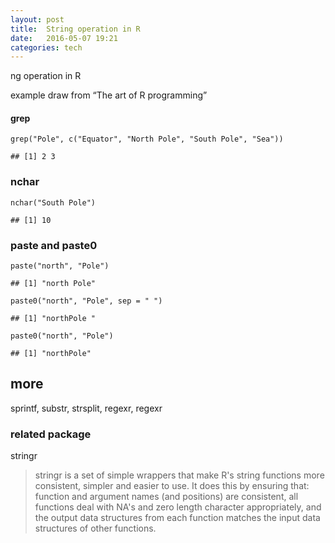 ```yaml
---
layout: post
title:  String operation in R 
date:   2016-05-07 19:21 
categories: tech 
---
```

ng operation in R</h1>

<p>example draw from &ldquo;The art of R programming&rdquo;</p>

<h4>grep</h4>

<pre><code class="r">grep(&quot;Pole&quot;, c(&quot;Equator&quot;, &quot;North Pole&quot;, &quot;South Pole&quot;, &quot;Sea&quot;))
</code></pre>

<pre><code>## [1] 2 3
</code></pre>

<h3>nchar</h3>

<pre><code class="r">nchar(&quot;South Pole&quot;)
</code></pre>

<pre><code>## [1] 10
</code></pre>

<h3>paste and paste0</h3>

<pre><code class="r">paste(&quot;north&quot;, &quot;Pole&quot;)
</code></pre>

<pre><code>## [1] &quot;north Pole&quot;
</code></pre>

<pre><code class="r">paste0(&quot;north&quot;, &quot;Pole&quot;, sep = &quot; &quot;)
</code></pre>

<pre><code>## [1] &quot;northPole &quot;
</code></pre>

<pre><code class="r">paste0(&quot;north&quot;, &quot;Pole&quot;)
</code></pre>

<pre><code>## [1] &quot;northPole&quot;
</code></pre>

<h2>more</h2>

<p>sprintf, substr, strsplit, regexr, regexr</p>

<h3>related package</h3>

<p>stringr</p>

<blockquote>
<p>stringr is a set of simple wrappers that make R&#39;s string
functions more consistent, simpler and easier to use.  It does
this by ensuring that: function and argument names (and
positions) are consistent, all functions deal with NA&#39;s and
zero length character appropriately, and the output data
structures from each function matches the input data structures
of other functions.</p>
</blockquote>




